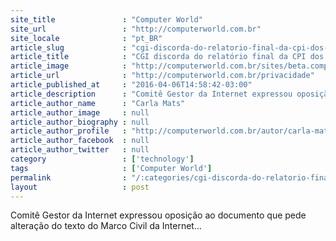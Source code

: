 ```yaml
---
site_title               : "Computer World"
site_url                 : "http://computerworld.com.br"
site_locale              : "pt_BR"
article_slug             : "cgi-discorda-do-relatorio-final-da-cpi-dos-crimes-ciberneticos"
article_title            : "CGI discorda do relatório final da CPI dos Crimes Cibernéticos"
article_image            : "http://computerworld.com.br/sites/beta.computerworld.com.br/files/news_articles/teclado_1.jpg"
article_url              : "http://computerworld.com.br/privacidade"
article_published_at     : "2016-04-06T14:58:42-03:00"
article_description      : "Comitê Gestor da Internet expressou oposição ao documento que pede alteração do texto do Marco Civil da Internet..."
article_author_name      : "Carla Mats"
article_author_image     : null
article_author_biography : null
article_author_profile   : "http://computerworld.com.br/autor/carla-matsu"
article_author_facebook  : null
article_author_twitter   : null
category                 : ['technology']
tags                     : ['Computer World']
permalink                : "/:categories/cgi-discorda-do-relatorio-final-da-cpi-dos-crimes-ciberneticos/"
layout                   : post
---
```


Comitê Gestor da Internet expressou oposição ao documento que pede alteração do texto do Marco Civil da Internet...
